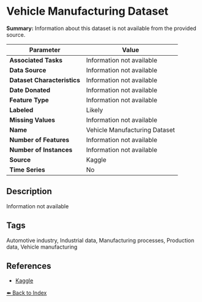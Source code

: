 # Vehicle Manufacturing Dataset

**Summary:** Information about this dataset is not available from the provided source.

| Parameter | Value |
| --- | --- |
| **Associated Tasks** | Information not available |
| **Data Source** | Information not available |
| **Dataset Characteristics** | Information not available |
| **Date Donated** | Information not available |
| **Feature Type** | Information not available |
| **Labeled** | Likely |
| **Missing Values** | Information not available |
| **Name** | Vehicle Manufacturing Dataset |
| **Number of Features** | Information not available |
| **Number of Instances** | Information not available |
| **Source** | Kaggle |
| **Time Series** | No |

## Description

Information not available

## Tags

Automotive industry, Industrial data, Manufacturing processes, Production data, Vehicle manufacturing

## References

- [Kaggle](https://www.kaggle.com/datasets/arnavsmayan/vehicle-manufacturing-dataset)

[⬅️ Back to Index](../README.md)
